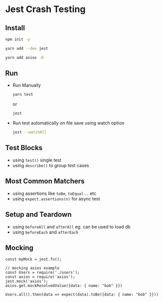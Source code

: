 # Jest Crash Testing

## Install

```bash
npm init -y
```
```bash
yarn add --dev jest
```
```bash
yarn add axios -D
```

## Run

* Run Manually
  ```bash
  yarn test 
  ```
  or
  ```bash
  jest
  ```
* Run test automatically on file save using watch option

  ```bash
  jest --watchAll
  ```

## Test Blocks
* using `test()` single test
* using `describe()` to group test cases

## Most Common Matchers
* using assertions like `toBe`, `toEqual` ... etc
* using `expect.assertions(n)` for async test

## Setup and Teardown
* using `beforeAll` and `afterAll` eg. can be used to load db
* using `beforeEach` and `afterEach` 

## Mocking

```
const myMock = jest.fn();
```

```
// mocking axios example
const Users = require('./users');
const axios = require('axios');
jest.mock('axios');
axios.get.mockResolvedValue({data: { name: "bob" }})

Users.all().then(data => expect(data).toBe({data: { name: "bob" }}))
```
